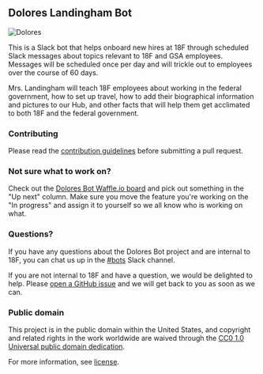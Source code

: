 ## Dolores Landingham Bot

![Dolores](http://seattletimes.nwsource.com/ABPub/2006/05/11/2002987603.jpg)

This is a Slack bot that helps onboard new hires at 18F through scheduled Slack
messages about topics relevant to 18F and GSA employees. Messages will be
scheduled once per day and will trickle out to employees over the course of 60
days.

Mrs. Landingham will teach 18F employees about working in the federal government, how
to set up travel, how to add their biographical information and pictures to our
Hub, and other facts that will help them get acclimated to both 18F and the
federal government.

### Contributing

Please read the [contribution guidelines](CONTRIBUTING.md) before submitting a pull request.

### Not sure what to work on?

Check out the [Dolores Bot Waffle.io
board](https://waffle.io/18F/dolores-landingham-bot) and pick out something in
the "Up next" column. Make sure you move the feature you're working on the "In
progress" and assign it to yourself so we all know who is working on what.

### Questions?

If you have any questions about the Dolores Bot project and are internal to 18F,
you can chat us up in the [#bots](https://18f.slack.com/messages/bots/) Slack
channel.

If you are not internal to 18F and have a question, we would be delighted to
help. Please [open a GitHub
issue](https://github.con/18F/dolores-landingham-bot/issues/new) and we will get back to
you as soon as we can.

### Public domain

This project is in the public domain within the United States, and
copyright and related rights in the work worldwide are waived through
the [CC0 1.0 Universal public domain dedication](https://creativecommons.org/publicdomain/zero/1.0/).

For more information, see [license](LICENSE.md).

